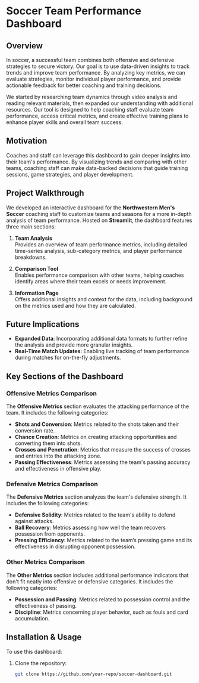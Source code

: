 # Soccer Team Performance Dashboard

## Overview
In soccer, a successful team combines both offensive and defensive strategies to secure victory. Our goal is to use data-driven insights to track trends and improve team performance. By analyzing key metrics, we can evaluate strategies, monitor individual player performance, and provide actionable feedback for better coaching and training decisions.

We started by researching team dynamics through video analysis and reading relevant materials, then expanded our understanding with additional resources. Our tool is designed to help coaching staff evaluate team performance, access critical metrics, and create effective training plans to enhance player skills and overall team success.

## Motivation
Coaches and staff can leverage this dashboard to gain deeper insights into their team's performance. By visualizing trends and comparing with other teams, coaching staff can make data-backed decisions that guide training sessions, game strategies, and player development.

## Project Walkthrough
We developed an interactive dashboard for the **Northwestern Men's Soccer** coaching staff to customize teams and seasons for a more in-depth analysis of team performance. Hosted on **Streamlit**, the dashboard features three main sections:

1. **Team Analysis**  
   Provides an overview of team performance metrics, including detailed time-series analysis, sub-category metrics, and player performance breakdowns.

2. **Comparison Tool**  
   Enables performance comparison with other teams, helping coaches identify areas where their team excels or needs improvement.

3. **Information Page**  
   Offers additional insights and context for the data, including background on the metrics used and how they are calculated.

## Future Implications
- **Expanded Data**: Incorporating additional data formats to further refine the analysis and provide more granular insights.
- **Real-Time Match Updates**: Enabling live tracking of team performance during matches for on-the-fly adjustments.

## Key Sections of the Dashboard

### Offensive Metrics Comparison
The **Offensive Metrics** section evaluates the attacking performance of the team. It includes the following categories:

- **Shots and Conversion**: Metrics related to the shots taken and their conversion rate.
- **Chance Creation**: Metrics on creating attacking opportunities and converting them into shots.
- **Crosses and Penetration**: Metrics that measure the success of crosses and entries into the attacking zone.
- **Passing Effectiveness**: Metrics assessing the team's passing accuracy and effectiveness in offensive play.

### Defensive Metrics Comparison
The **Defensive Metrics** section analyzes the team's defensive strength. It includes the following categories:

- **Defensive Solidity**: Metrics related to the team's ability to defend against attacks.
- **Ball Recovery**: Metrics assessing how well the team recovers possession from opponents.
- **Pressing Efficiency**: Metrics related to the team’s pressing game and its effectiveness in disrupting opponent possession.

### Other Metrics Comparison
The **Other Metrics** section includes additional performance indicators that don't fit neatly into offensive or defensive categories. It includes the following categories:

- **Possession and Passing**: Metrics related to possession control and the effectiveness of passing.
- **Discipline**: Metrics concerning player behavior, such as fouls and card accumulation.

## Installation & Usage
To use this dashboard:

1. Clone the repository:  
   ```bash
   git clone https://github.com/your-repo/soccer-dashboard.git
